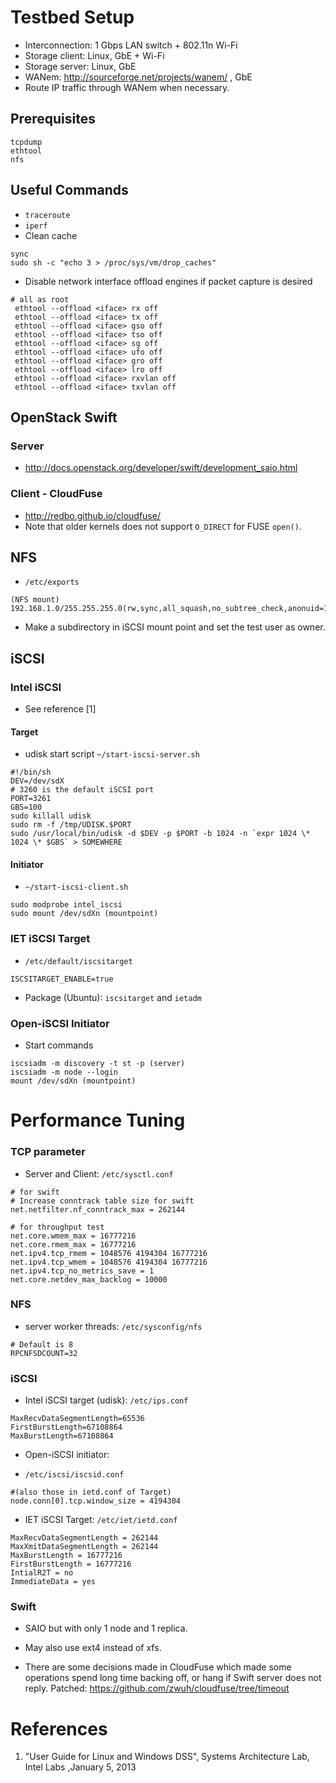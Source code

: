 Testbed Setup
======

 * Interconnection: 1 Gbps LAN switch + 802.11n Wi-Fi
 * Storage client: Linux, GbE + Wi-Fi
 * Storage server: Linux, GbE
 * WANem: http://sourceforge.net/projects/wanem/ , GbE
 * Route IP traffic through WANem when necessary.


## Prerequisites


```
tcpdump
ethtool
nfs
```


## Useful Commands

 * `traceroute`
 * `iperf`
 * Clean cache

```
sync
sudo sh -c "echo 3 > /proc/sys/vm/drop_caches"
```

 * Disable network interface offload engines if packet capture is desired

```
# all as root
 ethtool --offload <iface> rx off
 ethtool --offload <iface> tx off
 ethtool --offload <iface> gso off
 ethtool --offload <iface> tso off
 ethtool --offload <iface> sg off
 ethtool --offload <iface> ufo off
 ethtool --offload <iface> gro off
 ethtool --offload <iface> lro off
 ethtool --offload <iface> rxvlan off
 ethtool --offload <iface> txvlan off
```


## OpenStack Swift


### Server

 * http://docs.openstack.org/developer/swift/development_saio.html

### Client - CloudFuse

 * http://redbo.github.io/cloudfuse/
 * Note that older kernels does not support `O_DIRECT` for FUSE `open()`.


## NFS

 * `/etc/exports`

```
(NFS mount) 192.168.1.0/255.255.255.0(rw,sync,all_squash,no_subtree_check,anonuid=1000,anongid=1000)
```

 * Make a subdirectory in iSCSI mount point and set the test user as owner.

## iSCSI

### Intel iSCSI

 * See reference [1]

#### Target

 * udisk start script `~/start-iscsi-server.sh`

```
#!/bin/sh
DEV=/dev/sdX
# 3260 is the default iSCSI port
PORT=3261
GBS=100
sudo killall udisk
sudo rm -f /tmp/UDISK.$PORT
sudo /usr/local/bin/udisk -d $DEV -p $PORT -b 1024 -n `expr 1024 \* 1024 \* $GBS` > SOMEWHERE
```

#### Initiator

  * `~/start-iscsi-client.sh`

```
sudo modprobe intel_iscsi
sudo mount /dev/sdXn (mountpoint)
```

### IET iSCSI Target

 * `/etc/default/iscsitarget`

```
ISCSITARGET_ENABLE=true
```

 * Package (Ubuntu): `iscsitarget` and `ietadm`

### Open-iSCSI Initiator

 * Start commands

```
iscsiadm -m discovery -t st -p (server)
iscsiadm -m node --login
mount /dev/sdXn (mountpoint)
```


Performance Tuning
======


### TCP parameter

 *  Server and Client: `/etc/sysctl.conf`

```
# for swift
# Increase conntrack table size for swift
net.netfilter.nf_conntrack_max = 262144

# for throughput test
net.core.wmem_max = 16777216
net.core.rmem_max = 16777216
net.ipv4.tcp_rmem = 1048576 4194304 16777216
net.ipv4.tcp_wmem = 1048576 4194304 16777216
net.ipv4.tcp_no_metrics_save = 1
net.core.netdev_max_backlog = 10000
```

### NFS

 * server worker threads: `/etc/sysconfig/nfs`

```
# Default is 8
RPCNFSDCOUNT=32
```

### iSCSI

 * Intel iSCSI target (udisk): `/etc/ips.conf`

```
MaxRecvDataSegmentLength=65536
FirstBurstLength=67108864
MaxBurstLength=67108864

```

 * Open-iSCSI initiator:

  * `/etc/iscsi/iscsid.conf`

```
#(also those in ietd.conf of Target)
node.conn[0].tcp.window_size = 4194304
```


 * IET iSCSI Target: `/etc/iet/ietd.conf`

```
MaxRecvDataSegmentLength = 262144
MaxXmitDataSegmentLength = 262144
MaxBurstLength = 16777216
FirstBurstLength = 16777216
IntialR2T = no
ImmediateData = yes
```

### Swift

 * SAIO but with only 1 node and 1 replica.

 * May also use ext4 instead of xfs.

 * There are some decisions made in CloudFuse which made some operations spend long time backing off, or hang if Swift server does not reply. Patched: https://github.com/zwuh/cloudfuse/tree/timeout


References
======


1. "User Guide for Linux and Windows DSS", Systems Architecture Lab, Intel Labs ,January 5, 2013

